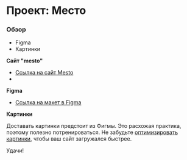 # Проект: Место

### Обзор

* Figma
* Картинки

**Сайт "mesto"**

* [Ссылка на сайт Mesto](https://www.figma.com/file/2cn9N9jSkmxD84oJik7xL7/JavaScript.-Sprint-4?node-id=0%3A1)
* 
**Figma**

* [Ссылка на макет в Figma](https://www.figma.com/file/2cn9N9jSkmxD84oJik7xL7/JavaScript.-Sprint-4?node-id=0%3A1)

**Картинки**

Доставать картинки предстоит из Фигмы. Это расхожая практика, поэтому полезно потренироваться.
Не забудьте [оптимизировать картинки](https://tinypng.com/), чтобы ваш сайт загружался быстрее.

Удачи!

